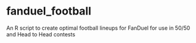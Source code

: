 # fanduel_football
An R script to create optimal football lineups for FanDuel for use in 50/50 and Head to Head contests
